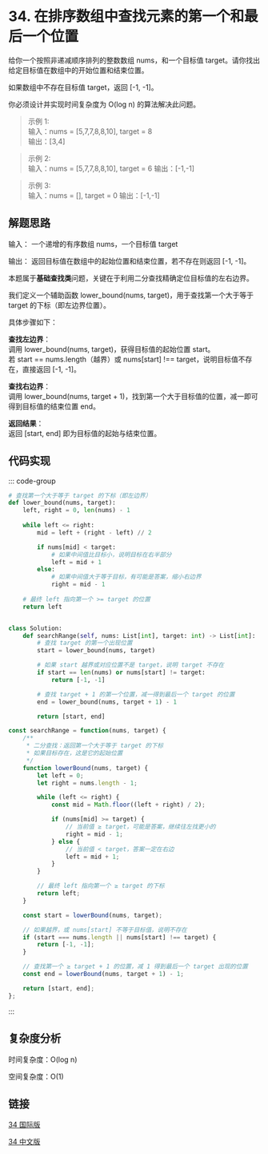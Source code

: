 # 34. 在排序数组中查找元素的第一个和最后一个位置

给你一个按照非递减顺序排列的整数数组 nums，和一个目标值 target。请你找出给定目标值在数组中的开始位置和结束位置。

如果数组中不存在目标值 target，返回 [-1, -1]。

你必须设计并实现时间复杂度为 O(log n) 的算法解决此问题。

>示例 1:  
输入：nums = [5,7,7,8,8,10], target = 8  
输出：[3,4]

>示例 2:  
输入：nums = [5,7,7,8,8,10], target = 6
输出：[-1,-1]

>示例 3:  
输入：nums = [], target = 0
输出：[-1,-1]

## 解题思路

输入： 一个递增的有序数组 nums，一个目标值 target

输出： 返回目标值在数组中的起始位置和结束位置，若不存在则返回 [-1, -1]。

本题属于**基础查找类**问题，关键在于利用二分查找精确定位目标值的左右边界。

我们定义一个辅助函数 lower_bound(nums, target)，用于查找第一个大于等于 target 的下标（即左边界位置）。

具体步骤如下：

**查找左边界**：  
调用 lower_bound(nums, target)，获得目标值的起始位置 start。  
若 start == nums.length（越界）或 nums[start] !== target，说明目标值不存在，直接返回 [-1, -1]。

**查找右边界**：  
调用 lower_bound(nums, target + 1)，找到第一个大于目标值的位置，减一即可得到目标值的结束位置 end。

**返回结果**：  
返回 [start, end] 即为目标值的起始与结束位置。

## 代码实现

::: code-group

```python
# 查找第一个大于等于 target 的下标（即左边界）
def lower_bound(nums, target):
    left, right = 0, len(nums) - 1
    
    while left <= right:
        mid = left + (right - left) // 2

        if nums[mid] < target:
            # 如果中间值比目标小，说明目标在右半部分
            left = mid + 1
        else:
            # 如果中间值大于等于目标，有可能是答案，缩小右边界
            right = mid - 1
    
    # 最终 left 指向第一个 >= target 的位置
    return left


class Solution:
    def searchRange(self, nums: List[int], target: int) -> List[int]:
        # 查找 target 的第一个出现位置
        start = lower_bound(nums, target)

        # 如果 start 越界或对应位置不是 target，说明 target 不存在
        if start == len(nums) or nums[start] != target:
            return [-1, -1]

        # 查找 target + 1 的第一个位置，减一得到最后一个 target 的位置
        end = lower_bound(nums, target + 1) - 1

        return [start, end]
```

```javascript
const searchRange = function(nums, target) {
    /**
     * 二分查找：返回第一个大于等于 target 的下标
     * 如果目标存在，这是它的起始位置
     */
    function lowerBound(nums, target) {
        let left = 0;
        let right = nums.length - 1;

        while (left <= right) {
            const mid = Math.floor((left + right) / 2);

            if (nums[mid] >= target) {
                // 当前值 ≥ target，可能是答案，继续往左找更小的
                right = mid - 1;
            } else {
                // 当前值 < target，答案一定在右边
                left = mid + 1;
            }
        }

        // 最终 left 指向第一个 ≥ target 的下标
        return left;
    }

    const start = lowerBound(nums, target);

    // 如果越界，或 nums[start] 不等于目标值，说明不存在
    if (start === nums.length || nums[start] !== target) {
        return [-1, -1];
    }

    // 查找第一个 ≥ target + 1 的位置，减 1 得到最后一个 target 出现的位置
    const end = lowerBound(nums, target + 1) - 1;

    return [start, end];
};
```

:::

## 复杂度分析

时间复杂度：O(log n)

空间复杂度：O(1)

## 链接

[34 国际版](https://leetcode.com/problems/find-first-and-last-position-of-element-in-sorted-array/description/)

[34 中文版](https://leetcode.cn/problems/find-first-and-last-position-of-element-in-sorted-array/description/)
